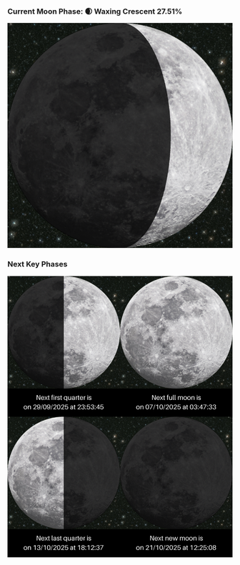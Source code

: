 ### Current Moon Phase: 🌒 Waxing Crescent 27.51%
![Moon Phase](moonphase.png)
### Next Key Phases
![Gallery](gallery.png)
